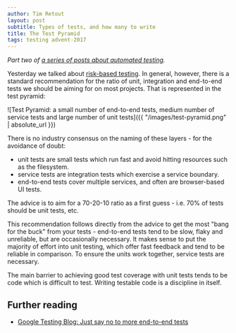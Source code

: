 ```yaml
---
author: Tim Retout
layout: post
subtitle: Types of tests, and how many to write
title: The Test Pyramid
tags: testing advent-2017
---
```


*Part two of [a series of posts about automated testing](https://tech-blog.cv-library.co.uk/tags/#advent-2017-ref).*

Yesterday we talked about [risk-based
testing](/2017/12/01/risk-based-testing/). In general, however, there
is a standard recommendation for the ratio of unit, integration and
end-to-end tests we should be aiming for on most projects. That is
represented in the test pyramid:

![Test Pyramid: a small number of end-to-end tests, medium number of service tests and large number of unit tests]({{ "/images/test-pyramid.png" | absolute_url }})

 There is no industry consensus on the naming of these layers - for
 the avoidance of doubt:

- unit tests are small tests which run fast and avoid hitting
  resources such as the filesystem.
- service tests are integration tests which exercise a service boundary.
- end-to-end tests cover multiple services, and often are browser-based
  UI tests.

The advice is to aim for a 70-20-10 ratio as a first guess - i.e. 70%
of tests should be unit tests, etc.

This recommendation follows directly from the advice to get the most
"bang for the buck" from your tests - end-to-end tests tend to be
slow, flaky and unreliable, but are occasionally necessary. It makes
sense to put the majority of effort into unit testing, which offer
fast feedback and tend to be reliable in comparison. To ensure the
units work together, service tests are necessary.

The main barrier to achieving good test coverage with unit tests tends
to be code which is difficult to test. Writing testable code is a
discipline in itself.

## Further reading

- [Google Testing Blog: Just say no to more end-to-end tests](https://testing.googleblog.com/2015/04/just-say-no-to-more-end-to-end-tests.html)
